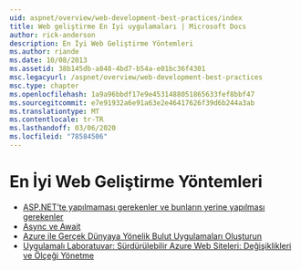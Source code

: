 ```yaml
---
uid: aspnet/overview/web-development-best-practices/index
title: Web geliştirme En Iyi uygulamaları | Microsoft Docs
author: rick-anderson
description: En İyi Web Geliştirme Yöntemleri
ms.author: riande
ms.date: 10/08/2013
ms.assetid: 38b145db-a848-4bd7-b54a-e01bc36f4301
msc.legacyurl: /aspnet/overview/web-development-best-practices
msc.type: chapter
ms.openlocfilehash: 1a9a96bbdf17e9e4531488051865633fef8bbf47
ms.sourcegitcommit: e7e91932a6e91a63e2e46417626f39d6b244a3ab
ms.translationtype: MT
ms.contentlocale: tr-TR
ms.lasthandoff: 03/06/2020
ms.locfileid: "78584506"
---
```

# <a name="web-development-best-practices"></a>En İyi Web Geliştirme Yöntemleri

- [ASP.NET’te yapılmaması gerekenler ve bunların yerine yapılması gerekenler](what-not-to-do-in-aspnet-and-what-to-do-instead.md)
- [Async ve Await](async-and-await.md)
- [Azure ile Gerçek Dünyaya Yönelik Bulut Uygulamaları Oluşturun](../developing-apps-with-windows-azure/building-real-world-cloud-apps-with-windows-azure/index.md)
- [Uygulamalı Laboratuvar: Sürdürülebilir Azure Web Siteleri: Değişiklikleri ve Ölçeği Yönetme](../developing-apps-with-windows-azure/maintainable-azure-websites-managing-change-and-scale.md)
